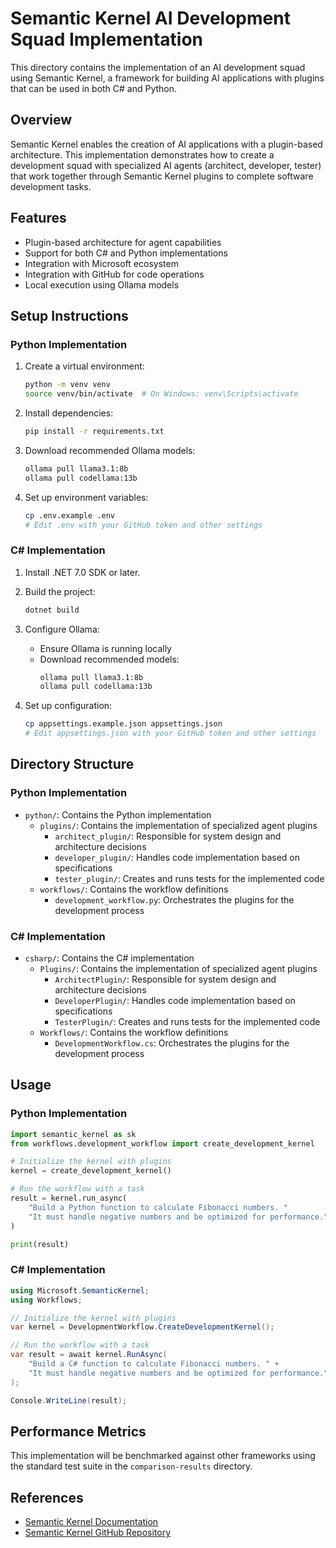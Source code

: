 # Semantic Kernel AI Development Squad Implementation

This directory contains the implementation of an AI development squad using Semantic Kernel, a framework for building AI applications with plugins that can be used in both C# and Python.

## Overview

Semantic Kernel enables the creation of AI applications with a plugin-based architecture. This implementation demonstrates how to create a development squad with specialized AI agents (architect, developer, tester) that work together through Semantic Kernel plugins to complete software development tasks.

## Features

- Plugin-based architecture for agent capabilities
- Support for both C# and Python implementations
- Integration with Microsoft ecosystem
- Integration with GitHub for code operations
- Local execution using Ollama models

## Setup Instructions

### Python Implementation

1. Create a virtual environment:
   ```bash
   python -m venv venv
   source venv/bin/activate  # On Windows: venv\Scripts\activate
   ```

2. Install dependencies:
   ```bash
   pip install -r requirements.txt
   ```

3. Download recommended Ollama models:
   ```bash
   ollama pull llama3.1:8b
   ollama pull codellama:13b
   ```

4. Set up environment variables:
   ```bash
   cp .env.example .env
   # Edit .env with your GitHub token and other settings
   ```

### C# Implementation

1. Install .NET 7.0 SDK or later.

2. Build the project:
   ```bash
   dotnet build
   ```

3. Configure Ollama:
   - Ensure Ollama is running locally
   - Download recommended models:
     ```bash
     ollama pull llama3.1:8b
     ollama pull codellama:13b
     ```

4. Set up configuration:
   ```bash
   cp appsettings.example.json appsettings.json
   # Edit appsettings.json with your GitHub token and other settings
   ```

## Directory Structure

### Python Implementation

- `python/`: Contains the Python implementation
  - `plugins/`: Contains the implementation of specialized agent plugins
    - `architect_plugin/`: Responsible for system design and architecture decisions
    - `developer_plugin/`: Handles code implementation based on specifications
    - `tester_plugin/`: Creates and runs tests for the implemented code
  - `workflows/`: Contains the workflow definitions
    - `development_workflow.py`: Orchestrates the plugins for the development process

### C# Implementation

- `csharp/`: Contains the C# implementation
  - `Plugins/`: Contains the implementation of specialized agent plugins
    - `ArchitectPlugin/`: Responsible for system design and architecture decisions
    - `DeveloperPlugin/`: Handles code implementation based on specifications
    - `TesterPlugin/`: Creates and runs tests for the implemented code
  - `Workflows/`: Contains the workflow definitions
    - `DevelopmentWorkflow.cs`: Orchestrates the plugins for the development process

## Usage

### Python Implementation

```python
import semantic_kernel as sk
from workflows.development_workflow import create_development_kernel

# Initialize the kernel with plugins
kernel = create_development_kernel()

# Run the workflow with a task
result = kernel.run_async(
    "Build a Python function to calculate Fibonacci numbers. "
    "It must handle negative numbers and be optimized for performance."
)

print(result)
```

### C# Implementation

```csharp
using Microsoft.SemanticKernel;
using Workflows;

// Initialize the kernel with plugins
var kernel = DevelopmentWorkflow.CreateDevelopmentKernel();

// Run the workflow with a task
var result = await kernel.RunAsync(
    "Build a C# function to calculate Fibonacci numbers. " +
    "It must handle negative numbers and be optimized for performance."
);

Console.WriteLine(result);
```

## Performance Metrics

This implementation will be benchmarked against other frameworks using the standard test suite in the `comparison-results` directory.

## References

- [Semantic Kernel Documentation](https://learn.microsoft.com/en-us/semantic-kernel/)
- [Semantic Kernel GitHub Repository](https://github.com/microsoft/semantic-kernel)
